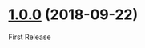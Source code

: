 <a name="1.0.0"></a>
# [1.0.0](https://github.com/cyrale/simple-social-sharer/tree/1.0.0) (2018-09-22)

First Release
